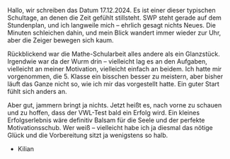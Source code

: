 Hallo, wir schreiben das Datum 17.12.2024.
Es ist einer dieser typischen Schultage, an denen die Zeit gefühlt stillsteht. SWP steht gerade auf dem Stundenplan, und ich langweile mich – ehrlich gesagt nichts Neues. Die Minuten schleichen dahin, und mein Blick wandert immer wieder zur Uhr, aber die Zeiger bewegen sich kaum.

Rückblickend war die Mathe-Schularbeit alles andere als ein Glanzstück. Irgendwie war da der Wurm drin – vielleicht lag es an den Aufgaben, vielleicht an meiner Motivation, vielleicht einfach an beidem. Ich hatte mir vorgenommen, die 5. Klasse ein bisschen besser zu meistern, aber bisher läuft das Ganze nicht so, wie ich mir das vorgestellt hatte. Ein guter Start fühlt sich anders an.

Aber gut, jammern bringt ja nichts. Jetzt heißt es, nach vorne zu schauen und zu hoffen, dass der VWL-Test bald ein Erfolg wird. Ein kleines Erfolgserlebnis wäre definitiv Balsam für die Seele und der perfekte Motivationsschub. Wer weiß – vielleicht habe ich ja diesmal das nötige Glück und die Vorbereitung sitzt ja wenigstens so halb.

- Kilian
